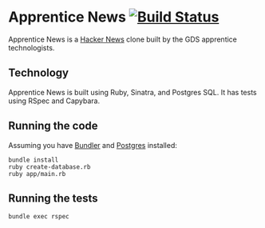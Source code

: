 # Apprentice News [![Build Status](https://travis-ci.org/alphagov/apprentice-news.svg?branch=master)](https://travis-ci.org/alphagov/apprentice-news)

Apprentice News is a [Hacker News](https://news.ycombinator.com) clone built by the GDS apprentice technologists.

Technology
----------

Apprentice News is built using Ruby, Sinatra, and Postgres SQL. It has tests using RSpec and Capybara.

Running the code
----------------

Assuming you have [Bundler](http://bundler.io/) and [Postgres](https://www.postgresql.org/) installed:

```
bundle install
ruby create-database.rb
ruby app/main.rb
```

Running the tests
-----------------

```
bundle exec rspec
```

